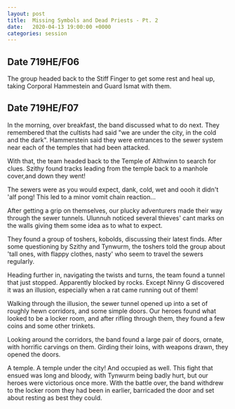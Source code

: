 ```yaml
---
layout: post
title:  Missing Symbols and Dead Priests - Pt. 2
date:   2020-04-13 19:00:00 +0000
categories: session
---
```


## Date 719HE/F06

The group headed back to the Stiff Finger to get some rest and heal up, taking Corporal Hammestein and Guard Ismat with them.

## Date 719HE/F07
In the morning, over breakfast, the band discussed what to do next. They remembered that the cultists had said "we are under the city, in the cold and the dark".
Hammerstein said they were entrances to the sewer system near each of the temples that had been attacked.

With that, the team headed back to the Temple of Althwinn to search for clues. Szithy found tracks leading from the temple back to a manhole cover,and down they went!

The sewers were as you would expect, dank, cold, wet and oooh it didn't 'alf pong! This led to a minor vomit chain reaction…

After getting a grip on themselves, our plucky adventurers made their way through the sewer tunnels. Ulunnuh noticed several thieves' cant marks on the walls giving them some idea as to what to expect. 

They found a group of toshers, kobolds,  discussing their latest finds. After some questioning by Szithy and Tynwurm, the toshers told the group about 'tall ones, with flappy clothes, nasty' who seem to travel the sewers regularly.

Heading further in, navigating the twists and turns, the team found a tunnel that just stopped. Apparently blocked by rocks. Except Ninny G discovered it was an illusion, especially when a rat came running out of them!

Walking through the illusion, the sewer tunnel opened up into a set of roughly hewn corridors, and some simple doors. Our heroes found what looked to be a locker room, and after rifling through them, they found a few coins and some other trinkets.

Looking around the corridors, the band found a large pair of doors, ornate, with horrific carvings on them. Girding their loins, with weapons drawn, they opened the doors.

A temple. A temple under the city! And occupied as well. This fight that ensued was long and bloody, with Tynwurm being badly hurt, but our heroes were victorious once more. With the battle over, the band withdrew to the locker room they had been in earlier, barricaded the door and set about resting as best they could.
